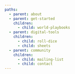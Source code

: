 ```yaml
---
paths:
  - parent: about
  - parent: get-started
    children:
      - child: world-playbooks
  - parent: digital-tools
    children:
      - child: roll-dice
      - child: sheets
  - parent: community
    children:
      - child: mailing-list
      - child: contact
---
```

